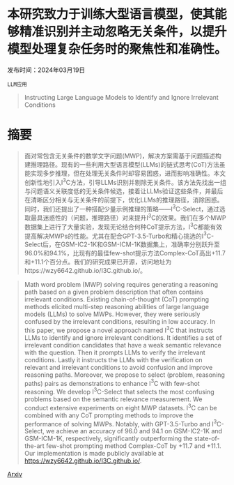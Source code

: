 # 本研究致力于训练大型语言模型，使其能够精准识别并主动忽略无关条件，以提升模型处理复杂任务时的聚焦性和准确性。

发布时间：2024年03月19日

`LLM应用`

> Instructing Large Language Models to Identify and Ignore Irrelevant Conditions

# 摘要

> 面对常包含无关条件的数学文字问题(MWP)，解决方案需基于问题描述构建推理路径。现有的一些利用大型语言模型(LLMs)的链式思考(CoT)方法虽能实现多步推理，但在处理无关条件时却容易困惑，进而影响准确性。本文创新性地引入I$^3$C方法，引导LLMs识别并剔除无关条件。该方法先找出一组与问题语义关联度低的无关条件候选，接着让LLMs验证这些条件，并最后在清晰区分相关与无关条件的前提下，优化LLMs的推理路径，消除困惑。同时，我们还提出了一种搭配少量示例推理的策略——I$^3$C-Select，通过选取最具迷惑性的（问题，推理路径）对来提升I$^3$C的效果。我们在多个MWP数据集上进行了大量实验，发现无论结合何种CoT提示方法，I$^3$C都能有效提高解决MWPs的性能。尤其在配合GPT-3.5-Turbo和精心挑选的I$^3$C-Select后，在GSM-IC2-1K和GSM-ICM-1K数据集上，准确率分别跃升至96.0%和94.1%，比现有的最佳few-shot提示方法Complex-CoT高出+11.7和+11.1个百分点。我们的研究成果已开源，访问地址为https://wzy6642.github.io/I3C.github.io/。

> Math word problem (MWP) solving requires generating a reasoning path based on a given problem description that often contains irrelevant conditions. Existing chain-of-thought (CoT) prompting methods elicited multi-step reasoning abilities of large language models (LLMs) to solve MWPs. However, they were seriously confused by the irrelevant conditions, resulting in low accuracy. In this paper, we propose a novel approach named I$^3$C that instructs LLMs to identify and ignore irrelevant conditions. It identifies a set of irrelevant condition candidates that have a weak semantic relevance with the question. Then it prompts LLMs to verify the irrelevant conditions. Lastly it instructs the LLMs with the verification on relevant and irrelevant conditions to avoid confusion and improve reasoning paths. Moreover, we propose to select (problem, reasoning paths) pairs as demonstrations to enhance I$^3$C with few-shot reasoning. We develop I$^3$C-Select that selects the most confusing problems based on the semantic relevance measurement. We conduct extensive experiments on eight MWP datasets. I$^3$C can be combined with any CoT prompting methods to improve the performance of solving MWPs. Notably, with GPT-3.5-Turbo and I$^3$C-Select, we achieve an accuracy of 96.0 and 94.1 on GSM-IC2-1K and GSM-ICM-1K, respectively, significantly outperforming the state-of-the-art few-shot prompting method Complex-CoT by +11.7 and +11.1. Our implementation is made publicly available at https://wzy6642.github.io/I3C.github.io/.

[Arxiv](https://arxiv.org/abs/2403.12744)